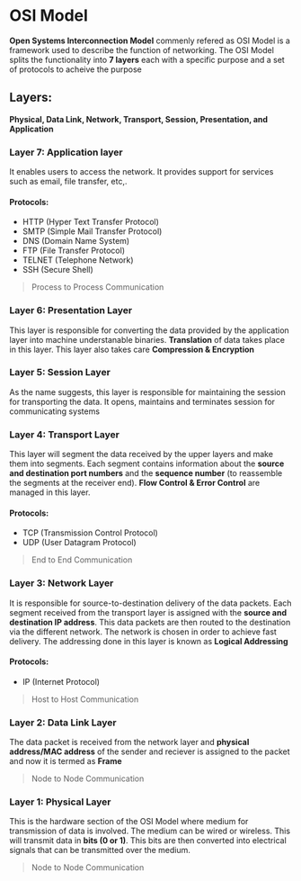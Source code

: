 # OSI Model

**Open Systems Interconnection Model** commenly refered as OSI Model is a framework used to describe the function of networking. The OSI Model splits the functionality into **7 layers** each with a specific purpose and a set of protocols to acheive the purpose

## Layers:
**Physical, Data Link, Network, Transport, Session, Presentation, and Application**

### Layer 7: Application layer
It enables users to access the network. It provides support for services such as email, file transfer, etc,. 

#### Protocols: 

- HTTP (Hyper Text Transfer Protocol)
- SMTP (Simple Mail Transfer Protocol)
- DNS (Domain Name System)
- FTP (File Transfer Protocol)
- TELNET (Telephone Network)
- SSH (Secure Shell)

> Process to Process Communication

### Layer 6: Presentation Layer
This layer is responsible for converting the data provided by the application layer into machine understanable binaries. **Translation** of data takes place in this layer. This layer also takes care **Compression & Encryption**

### Layer 5: Session Layer
As the name suggests, this layer is responsible for maintaining the session for transporting the data. It opens, maintains and terminates session for communicating systems

### Layer 4: Transport Layer
This layer will segment the data received by the upper layers and make them into segments. Each segment contains information about the **source and destination port numbers** and the **sequence number** (to reassemble the segments at the receiver end). **Flow Control & Error Control** are managed in this layer. 

#### Protocols: 

- TCP (Transmission Control Protocol)
- UDP (User Datagram Protocol)

> End to End Communication

### Layer 3: Network Layer
It is responsible for source-to-destination delivery of the data packets. Each segment received from the transport layer is assigned with the **source and destination IP address**. This data packets are then routed to the destination via the different network. The network is chosen in order to achieve fast delivery. The addressing done in this layer is known as **Logical Addressing**

#### Protocols: 

- IP (Internet Protocol)

> Host to Host Communication

### Layer 2: Data Link Layer
The data packet is received from the network layer and **physical address/MAC address** of the sender and reciever is assigned to the packet and now it is termed as **Frame**

> Node to Node Communication

### Layer 1: Physical Layer
This is the hardware section of the OSI Model where medium for transmission of data is involved. The medium can be wired or wireless. This will transmit data in **bits (0 or 1)**. This bits are then converted into electrical signals that can be transmitted over the medium.

> Node to Node Communication

